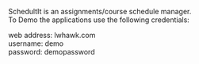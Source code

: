 SchedultIt is an assignments/course schedule manager.\
To Demo the applications use the following credentials:  
  
web address: lwhawk.com\
username: demo\
password: demopassword
